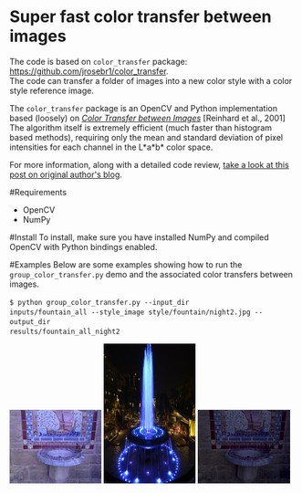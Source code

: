 Super fast color transfer between images
==============
The code is based on <code>color_transfer</code> package: https://github.com/jrosebr1/color_transfer.  
The code can transfer a folder of images into a new color style with a color style reference image.
  
The <code>color_transfer</code> package is an OpenCV and Python implementation based (loosely) on [*Color Transfer between Images*](https://www.cs.tau.ac.il/~turkel/imagepapers/ColorTransfer.pdf) [Reinhard et al., 2001] The algorithm itself is extremely efficient (much faster than histogram based methods), requiring only the mean and standard deviation of pixel intensities for each channel in the L\*a\*b\* color space.

For more information, along with a detailed code review, [take a look at this post on original author's blog](http://www.pyimagesearch.com/2014/06/30/super-fast-color-transfer-images/).

#Requirements
- OpenCV
- NumPy

#Install
To install, make sure you have installed NumPy and compiled OpenCV with Python bindings enabled.

<!-- From there, there easiest way to install is via pip: -->

<!-- <code>$ pip install color_transfer</code> -->

#Examples
Below are some examples showing how to run the <code>group_color_transfer.py</code> demo and the associated color transfers between images.  

<code>$ python group_color_transfer.py --input_dir inputs/fountain_all --style_image style/fountain/night2.jpg --output_dir results/fountain_all_night2</code>
  
<img src="docs/images/fountain_day.jpg" width="32%" >
<img src="docs/images/fountain_night_style.jpg" width="32%" height="245">
<img src="docs/images/fountain_night.png" width="32%">